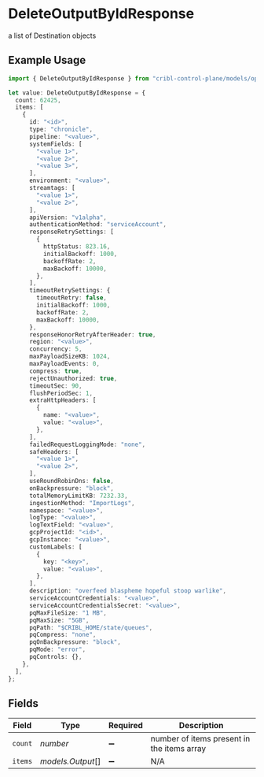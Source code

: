 # DeleteOutputByIdResponse

a list of Destination objects

## Example Usage

```typescript
import { DeleteOutputByIdResponse } from "cribl-control-plane/models/operations";

let value: DeleteOutputByIdResponse = {
  count: 62425,
  items: [
    {
      id: "<id>",
      type: "chronicle",
      pipeline: "<value>",
      systemFields: [
        "<value 1>",
        "<value 2>",
        "<value 3>",
      ],
      environment: "<value>",
      streamtags: [
        "<value 1>",
        "<value 2>",
      ],
      apiVersion: "v1alpha",
      authenticationMethod: "serviceAccount",
      responseRetrySettings: [
        {
          httpStatus: 823.16,
          initialBackoff: 1000,
          backoffRate: 2,
          maxBackoff: 10000,
        },
      ],
      timeoutRetrySettings: {
        timeoutRetry: false,
        initialBackoff: 1000,
        backoffRate: 2,
        maxBackoff: 10000,
      },
      responseHonorRetryAfterHeader: true,
      region: "<value>",
      concurrency: 5,
      maxPayloadSizeKB: 1024,
      maxPayloadEvents: 0,
      compress: true,
      rejectUnauthorized: true,
      timeoutSec: 90,
      flushPeriodSec: 1,
      extraHttpHeaders: [
        {
          name: "<value>",
          value: "<value>",
        },
      ],
      failedRequestLoggingMode: "none",
      safeHeaders: [
        "<value 1>",
        "<value 2>",
      ],
      useRoundRobinDns: false,
      onBackpressure: "block",
      totalMemoryLimitKB: 7232.33,
      ingestionMethod: "ImportLogs",
      namespace: "<value>",
      logType: "<value>",
      logTextField: "<value>",
      gcpProjectId: "<id>",
      gcpInstance: "<value>",
      customLabels: [
        {
          key: "<key>",
          value: "<value>",
        },
      ],
      description: "overfeed blaspheme hopeful stoop warlike",
      serviceAccountCredentials: "<value>",
      serviceAccountCredentialsSecret: "<value>",
      pqMaxFileSize: "1 MB",
      pqMaxSize: "5GB",
      pqPath: "$CRIBL_HOME/state/queues",
      pqCompress: "none",
      pqOnBackpressure: "block",
      pqMode: "error",
      pqControls: {},
    },
  ],
};
```

## Fields

| Field                                      | Type                                       | Required                                   | Description                                |
| ------------------------------------------ | ------------------------------------------ | ------------------------------------------ | ------------------------------------------ |
| `count`                                    | *number*                                   | :heavy_minus_sign:                         | number of items present in the items array |
| `items`                                    | *models.Output*[]                          | :heavy_minus_sign:                         | N/A                                        |